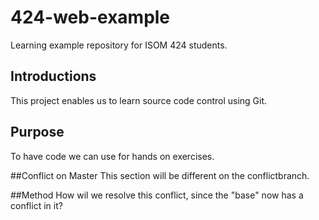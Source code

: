 # 424-web-example
Learning example repository for ISOM 424 students.

## Introductions
This project enables us to learn source code control using Git.

## Purpose
To have code we can use for hands on exercises.

##Conflict on Master
This section will be different on the conflictbranch.

##Method
How wil we resolve this conflict, since the "base" now has a
conflict in it?
